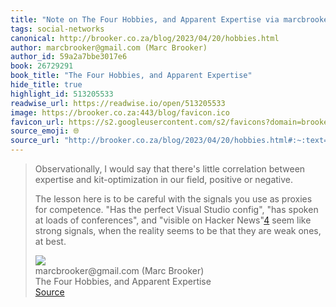 ```yaml
---
title: "Note on The Four Hobbies, and Apparent Expertise via marcbrooker@gmail.com (Marc Brooker)"
tags: social-networks
canonical: http://brooker.co.za/blog/2023/04/20/hobbies.html
author: marcbrooker@gmail.com (Marc Brooker)
author_id: 59a2a7bbe3017e6
book: 26729291
book_title: "The Four Hobbies, and Apparent Expertise"
hide_title: true
highlight_id: 513205533
readwise_url: https://readwise.io/open/513205533
image: https://brooker.co.za:443/blog/favicon.ico
favicon_url: https://s2.googleusercontent.com/s2/favicons?domain=brooker.co.za
source_emoji: 🌐
source_url: "http://brooker.co.za/blog/2023/04/20/hobbies.html#:~:text=Observationally%2C%20I%20would,ones%2C%20at%20best."
---
```


> Observationally, I would say that there's little correlation between expertise and kit-optimization in our field, positive or negative.
> 
> The lesson here is to be careful with the signals you use as proxies for competence. "Has the perfect Visual Studio config", "has spoken at loads of conferences", and "visible on Hacker News"[4](https://brooker.co.za/blog/2023/04/20/hobbies.html#foot4) seem like strong signals, when the reality seems to be that they are weak ones, at best.
> <div class="quoteback-footer"><div class="quoteback-avatar"><img class="mini-favicon" src="https://s2.googleusercontent.com/s2/favicons?domain=brooker.co.za"></div><div class="quoteback-metadata"><div class="metadata-inner"><span style="display:none">FROM:</span><div aria-label="marcbrooker@gmail.com (Marc Brooker)" class="quoteback-author"> marcbrooker@gmail.com (Marc Brooker)</div><div aria-label="The Four Hobbies, and Apparent Expertise" class="quoteback-title"> The Four Hobbies, and Apparent Expertise</div></div></div><div class="quoteback-backlink"><a target="_blank" aria-label="go to the full text of this quotation" rel="noopener" href="http://brooker.co.za/blog/2023/04/20/hobbies.html#:~:text=Observationally%2C%20I%20would,ones%2C%20at%20best." class="quoteback-arrow"> Source</a></div></div>
